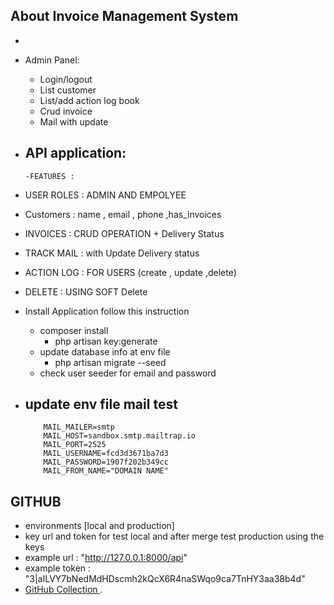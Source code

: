 
## About Invoice Management System
-   
- Admin Panel:
  - Login/logout
  - List customer
  - List/add action log book
  - Crud invoice
  - Mail with update
  
- API application:
  -    
      -FEATURES : 
- USER ROLES : ADMIN AND EMPOLYEE
- Customers : name , email , phone ,has_invoices
- INVOICES : CRUD OPERATION + Delivery Status
- TRACK MAIL : with Update Delivery status
- ACTION LOG : FOR USERS (create , update ,delete)
- DELETE : USING SOFT Delete 
- Install Application follow this instruction

  - composer install
    - php artisan key:generate
  - update database info at env file
    - php artisan migrate --seed
  - check user seeder for email and password 
  
- update env file mail test
  - 
          MAIL_MAILER=smtp
          MAIL_HOST=sandbox.smtp.mailtrap.io
          MAIL_PORT=2525
          MAIL_USERNAME=fcd3d3671ba7d3
          MAIL_PASSWORD=1907f202b349cc
          MAIL_FROM_NAME="DOMAIN NAME"

## GITHUB
- environments [local and production] 
- key url and token for test local and after merge test production using the keys 
- example url : "http://127.0.0.1:8000/api"
- example token : "3|aILVY7bNedMdHDscmh2kQcX6R4naSWqo9ca7TnHY3aa38b4d"
- [GitHub Collection ](https://www.postman.com/crimson-shuttle-1921/invoice-management/overview).


